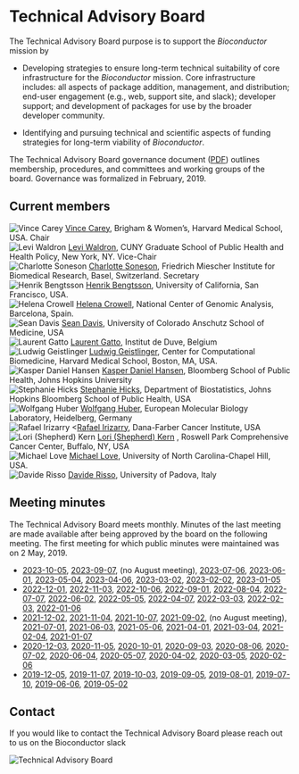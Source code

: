 # Technical Advisory Board

The Technical Advisory Board purpose is to support the _Bioconductor_
mission by

- Developing strategies to ensure long-term technical suitability of
  core infrastructure for the _Bioconductor_ mission. Core
  infrastructure includes: all aspects of package addition,
  management, and distribution; end-user engagement (e.g., web,
  support site, and slack); developer support; and development of
  packages for use by the broader developer community.

- Identifying and pursuing technical and scientific aspects of funding
  strategies for long-term viability of _Bioconductor_.

The Technical Advisory Board governance document ([PDF][1]) outlines
membership, procedures, and committees and working groups of the
board. Governance was formalized in February, 2019.

[1]: TAB-Governance.pdf

## Current members


<div class="gallery">
  <div class="gallery-card">
    <img src="/images/tab/VinceCarey.png"
           alt="Vince Carey" title="Vince Carey"/>
    <a href="https://vjcitn.github.io/">Vince Carey</a>, Brigham & Women’s, Harvard Medical School, USA. Chair
  </div>
  <div class="gallery-card">
    <img src="/images/tab/LeviWaldron.png"
            alt="Levi Waldron" title="Levi Waldron"/>
    <a href="http://waldronlab.io/">Levi Waldron</a>, CUNY Graduate School of Public Health  and Health Policy, New York, NY. Vice-Chair
  </div>
  <div class="gallery-card">
    <img src="/images/tab/CharlotteSoneson.png"
          alt="Charlotte Soneson" title="Charlotte Soneson"/>
    <a href="https://csoneson.github.io/">Charlotte Soneson</a>, Friedrich Miescher Institute for Biomedical Research, Basel, Switzerland. Secretary
  </div>
  <div class="gallery-card">
    <img src="/images/tab/HenrikBengtsson.jpg"
          alt="Henrik Bengtsson" title="Henrik Bengtsson"/>
    <a href="https://profiles.ucsf.edu/henrik.bengtsson">Henrik Bengtsson</a>, University of California, San Francisco, USA.
  </div>
  <div class="gallery-card">
    <img src="/images/tab/HelenaCrowell.png"
          alt="Helena Crowell" title="Helena Crowell"/>
    <a href="http://helenalc.github.io/">Helena Crowell</a>, National Center of Genomic Analysis, Barcelona, Spain.
  </div>
  <div class="gallery-card">
    <img src="/images/tab/SeanDavis.png"
          alt="Sean Davis" title="Sean Davis"/>
    <a href="https://seandavi.github.io/">Sean Davis</a>, University of Colorado Anschutz School of Medicine, USA
  </div>
  <div class="gallery-card">
    <img src="/images/tab/LaurentGatto.png"
          alt="Laurent Gatto" title="Laurent Gatto"/>
    <a href="https://www.deduveinstitute.be/fr/research/computational-biology/laurent-gatto">Laurent Gatto</a>, Institut de Duve, Belgium
  </div>
  <div class="gallery-card">
    <img src="/images/tab/LudwigGeistlinger.png"
          alt="Ludwig Geistlinger" title="Ludwig Geistlinger"/>
    <a href="https://computationalbiomed.hms.harvard.edu/about/people/ludwig-geistlinger-phd/">Ludwig Geistlinger</a>, Center for Computational Biomedicine, Harvard Medical School, Boston, MA, USA.
  </div>
   <div class="gallery-card">
    <img src="/images/tab/KasperHansen.png"
          alt="Kasper Daniel Hansen" title="Kasper Daniel Hansen"/>
    <a href="http://www.biostat.jhsph.edu/~khansen/">Kasper Daniel Hansen</a>, Bloomberg School of Public Health, Johns Hopkins University
  </div>
  <div class="gallery-card">
    <img src="/images/tab/StephanieHicks.png"
          alt="Stephanie Hicks" title="Stephanie Hicks"/>
   <a href="https://www.jhsph.edu/faculty/directory/profile/3639/stephanie-c-hicks">Stephanie Hicks</a>, Department of Biostatistics, Johns Hopkins Bloomberg School of Public Health, USA
  </div>
  <div class="gallery-card">
      <img src="/images/tab/WolfgangHuber.png"
            alt="Wolfgang Huber" title="Wolfgang Huber"/>
      <a href="http://www.embl.de/research/units/genome_biology/huber/">Wolfgang Huber</a>, European Molecular Biology Laboratory, Heidelberg, Germany
    </div>
  <div class="gallery-card">
    <img src="/images/tab/RafaelIrizarry.png"
          alt="Rafael Irizarry" title="Rafael Irizarry"/>
    <<a href="http://bcb.dfci.harvard.edu/index.php?option=com_content&view=article&id=166&Itemid=281">Rafael Irizarry</a>, Dana-Farber Cancer Institute, USA
  </div>
  <div class="gallery-card">
    <img src="/images/tab/LoriShepherd.png"
          alt="Lori (Shepherd) Kern" title="Lori (Shepherd) Kern"/>
    <a href="https://www.linkedin.com/in/lori-shepherd-b49993172">Lori (Shepherd) Kern</a> , Roswell Park Comprehensive Cancer Center, Buffalo, NY, USA
  </div>
  <div class="gallery-card">
    <img src="/images/tab/MichaelLove.png"
          alt="Michael Love" title="Michael Love"/>
    <a href="https://mikelove.github.io/">Michael Love</a>, University of North Carolina-Chapel Hill, USA.
  </div>
  <div class="gallery-card">
    <img src="/images/tab/DavideRisso.png"
          alt="Davide Risso" title="Davide Risso"/>
    <a href="https://drisso.github.io/">Davide Risso</a>, University of Padova, Italy
  </div>
</div>

## Meeting minutes

The Technical Advisory Board meets monthly. Minutes of the last meeting are made available
after being approved by the board on the following meeting. The first meeting for which public
minutes were maintained was on 2 May, 2019.

- [2023-10-05](2023-10-05-minutes.pdf),
  [2023-09-07](2023-09-07-minutes.pdf),
  (no August meeting), 
  [2023-07-06](2023-07-06-minutes.pdf),
  [2023-06-01](2023-06-01-minutes.pdf),
  [2023-05-04](2023-05-04-minutes.pdf),
  [2023-04-06](2023-04-06-minutes.pdf),
  [2023-03-02](2023-03-02-minutes.pdf),
  [2023-02-02](2023-02-02-minutes.pdf),
  [2023-01-05](2023-01-05-minutes.pdf)
- [2022-12-01](2022-12-01-minutes.pdf),
  [2022-11-03](2022-11-03-minutes.pdf),
  [2022-10-06](2022-10-06-minutes.pdf),
  [2022-09-01](2022-09-01-minutes.pdf),
  [2022-08-04](2022-08-04-minutes.pdf),
  [2022-07-07](2022-07-07-minutes.pdf),
  [2022-06-02](2022-06-02-minutes.pdf),
  [2022-05-05](2022-05-05-minutes.pdf),
  [2022-04-07](2022-04-07-minutes.pdf),
  [2022-03-03](2022-03-03-minutes.pdf),
  [2022-02-03](2022-02-03-minutes.pdf),
  [2022-01-06](2022-01-06-minutes.pdf)
- [2021-12-02](2021-12-02-minutes.pdf),
  [2021-11-04](2021-11-04-minutes.pdf),
  [2021-10-07](2021-10-07-minutes.pdf),
  [2021-09-02](2021-09-02-minutes.pdf),
  (no August meeting),
  [2021-07-01](2021-07-01-minutes.pdf),
  [2021-06-03](2021-06-03-minutes.pdf),
  [2021-05-06](2021-05-06-minutes.pdf),
  [2021-04-01](2021-04-01-minutes.pdf),
  [2021-03-04](2021-03-04-minutes.pdf),
  [2021-02-04](2021-02-04-minutes.pdf),
  [2021-01-07](2021-01-07-minutes.pdf)
- [2020-12-03](2020-12-03-minutes.pdf),
  [2020-11-05](2020-11-05-minutes.pdf),
  [2020-10-01](2020-10-01-minutes.pdf),
  [2020-09-03](2020-09-03-minutes.pdf),
  [2020-08-06](2020-08-06-minutes.pdf),
  [2020-07-02](2020-07-02-minutes.pdf),
  [2020-06-04](2020-06-04-minutes.pdf),
  [2020-05-07](2020-05-07-minutes.pdf),
  [2020-04-02](2020-04-02-minutes.pdf),
  [2020-03-05](2020-03-05-minutes.pdf),
  [2020-02-06](2020-02-06-minutes.pdf)
- [2019-12-05](2019-12-05-minutes.pdf),
  [2019-11-07](2019-11-07-minutes.pdf),
  [2019-10-03](2019-10-03-minutes.pdf),
  [2019-09-05](2019-09-05-minutes.pdf),
  [2019-08-01](2019-08-01-minutes.pdf),
  [2019-07-10](2019-07-10-minutes.pdf),
  [2019-06-06](2019-06-06-minutes.pdf),
  [2019-05-02](2019-05-02-minutes.pdf)

## Contact

If you would like to contact the Technical Advisory Board please reach out to us on the Bioconductor slack

![Technical Advisory Board](/images/tab/tab.png)
